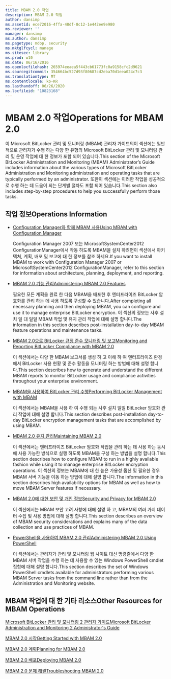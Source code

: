 ```yaml
---
title: MBAM 2.0 작업
description: MBAM 2.0 작업
author: dansimp
ms.assetid: ece72016-4ffa-48df-8c12-1e442ee9e980
ms.reviewer: ''
manager: dansimp
ms.author: dansimp
ms.pagetype: mdop, security
ms.mktglfcycl: manage
ms.sitesec: library
ms.prod: w10
ms.date: 06/16/2016
ms.openlocfilehash: 265974eeaea5f443cb61773fc0a9158cfc2d9621
ms.sourcegitcommit: 354664bc527d93f80687cd2eba70d1eea024c7c3
ms.translationtype: MT
ms.contentlocale: ko-KR
ms.lasthandoff: 06/26/2020
ms.locfileid: "10823168"
---
```

# <span data-ttu-id="fc8ed-103">MBAM 2.0 작업</span><span class="sxs-lookup"><span data-stu-id="fc8ed-103">Operations for MBAM 2.0</span></span>


<span data-ttu-id="fc8ed-104">이 Microsoft BitLocker 관리 및 모니터링 (MBAM) 관리자 가이드의이 섹션에는 일반적으로 관리자가 수행 하는 다양 한 유형의 Microsoft BitLocker 관리 및 모니터링 관리 및 운영 작업에 대 한 정보가 포함 되어 있습니다.</span><span class="sxs-lookup"><span data-stu-id="fc8ed-104">This section of the Microsoft BitLocker Administration and Monitoring (MBAM) Administrator’s Guide includes information about the various types of Microsoft BitLocker Administration and Monitoring administration and operating tasks that are typically performed by an administrator.</span></span> <span data-ttu-id="fc8ed-105">또한이 섹션에는 이러한 작업을 성공적으로 수행 하는 데 도움이 되는 단계별 절차도 포함 되어 있습니다.</span><span class="sxs-lookup"><span data-stu-id="fc8ed-105">This section also includes step-by-step procedures to help you successfully perform those tasks.</span></span>

## <span data-ttu-id="fc8ed-106">작업 정보</span><span class="sxs-lookup"><span data-stu-id="fc8ed-106">Operations Information</span></span>


-   [<span data-ttu-id="fc8ed-107">Configuration Manager와 함께 MBAM 사용</span><span class="sxs-lookup"><span data-stu-id="fc8ed-107">Using MBAM with Configuration Manager</span></span>](using-mbam-with-configuration-manager.md)

    <span data-ttu-id="fc8ed-108">Configuration Manager 2007 또는 MicrosoftSystemCenter2012 ConfigurationManager에서 작동 하도록 MBAM을 설치 하려면이 섹션에서 아키텍처, 계획, 배포 및 보고에 대 한 정보를 참조 하세요.</span><span class="sxs-lookup"><span data-stu-id="fc8ed-108">If you want to install MBAM to work with Configuration Manager 2007 or MicrosoftSystemCenter2012 ConfigurationManager, refer to this section for information about architecture, planning, deployment, and reporting.</span></span>

-   [<span data-ttu-id="fc8ed-109">MBAM 2.0 기능 관리</span><span class="sxs-lookup"><span data-stu-id="fc8ed-109">Administering MBAM 2.0 Features</span></span>](administering-mbam-20-features-mbam-2.md)

    <span data-ttu-id="fc8ed-110">필요한 모든 계획을 완료 한 다음 MBAM을 배포한 후 엔터프라이즈 BitLocker 암호화를 관리 하는 데 사용 하도록 구성할 수 있습니다.</span><span class="sxs-lookup"><span data-stu-id="fc8ed-110">After completing all necessary planning and then deploying MBAM, you can configure and use it to manage enterprise BitLocker encryption.</span></span> <span data-ttu-id="fc8ed-111">이 섹션의 정보는 사후 설치 일 대 일일 MBAM 작업 및 유지 관리 작업에 대해 설명 합니다.</span><span class="sxs-lookup"><span data-stu-id="fc8ed-111">The information in this section describes post-installation day-to-day MBAM feature operations and maintenance tasks.</span></span>

-   [<span data-ttu-id="fc8ed-112">MBAM 2.0으로 BitLocker 규정 준수 모니터링 및 보고</span><span class="sxs-lookup"><span data-stu-id="fc8ed-112">Monitoring and Reporting BitLocker Compliance with MBAM 2.0</span></span>](monitoring-and-reporting-bitlocker-compliance-with-mbam-20-mbam-2.md)

    <span data-ttu-id="fc8ed-113">이 섹션에서는 다양 한 MBAM 보고서를 생성 하 고 이해 하 여 엔터프라이즈 환경에서 BitLocker 사용 현황 및 준수 활동을 모니터링 하는 방법에 대해 설명 합니다.</span><span class="sxs-lookup"><span data-stu-id="fc8ed-113">This section describes how to generate and understand the different MBAM reports to monitor BitLocker usage and compliance activities throughout your enterprise environment.</span></span>

-   [<span data-ttu-id="fc8ed-114">MBAM을 사용하여 BitLocker 관리 수행</span><span class="sxs-lookup"><span data-stu-id="fc8ed-114">Performing BitLocker Management with MBAM</span></span>](performing-bitlocker-management-with-mbam-mbam-2.md)

    <span data-ttu-id="fc8ed-115">이 섹션에서는 MBAM을 사용 하 여 수행 되는 사후 설치 일일 BitLocker 암호화 관리 작업에 대해 설명 합니다.</span><span class="sxs-lookup"><span data-stu-id="fc8ed-115">This section describes post-installation day-to-day BitLocker encryption management tasks that are accomplished by using MBAM.</span></span>

-   [<span data-ttu-id="fc8ed-116">MBAM 2.0 유지 관리</span><span class="sxs-lookup"><span data-stu-id="fc8ed-116">Maintaining MBAM 2.0</span></span>](maintaining-mbam-20-mbam-2.md)

    <span data-ttu-id="fc8ed-117">이 섹션에서는 엔터프라이즈 BitLocker 암호화 작업을 관리 하는 데 사용 하는 동시에 사용 가능한 방식으로 실행 하도록 MBAM을 구성 하는 방법을 설명 합니다.</span><span class="sxs-lookup"><span data-stu-id="fc8ed-117">This section describes how to configure MBAM to run in a highly available fashion while using it to manage enterprise BitLocker encryption operations.</span></span> <span data-ttu-id="fc8ed-118">이 섹션의 정보는 MBAM에 대 한 높은 가용성 옵션 및 필요한 경우 MBAM 서버 기능을 이동 하는 방법에 대해 설명 합니다.</span><span class="sxs-lookup"><span data-stu-id="fc8ed-118">The information in this section describes high availability options for MBAM as well as how to move MBAM Server features if necessary.</span></span>

-   [<span data-ttu-id="fc8ed-119">MBAM 2.0에 대한 보안 및 개인 정보</span><span class="sxs-lookup"><span data-stu-id="fc8ed-119">Security and Privacy for MBAM 2.0</span></span>](security-and-privacy-for-mbam-20-mbam-2.md)

    <span data-ttu-id="fc8ed-120">이 섹션에서는 MBAM 보안 고려 사항에 대해 설명 하 고, MBAM의 여러 가지 데이터 수집 및 사용 방법에 대해 설명 합니다.</span><span class="sxs-lookup"><span data-stu-id="fc8ed-120">This section describes an overview of MBAM security considerations and explains many of the data collection and use practices of MBAM.</span></span>

-   [<span data-ttu-id="fc8ed-121">PowerShell을 사용하여 MBAM 2.0 관리</span><span class="sxs-lookup"><span data-stu-id="fc8ed-121">Administering MBAM 2.0 Using PowerShell</span></span>](administering-mbam-20-using-powershell-mbam-2.md)

    <span data-ttu-id="fc8ed-122">이 섹션에서는 관리자가 관리 및 모니터링 웹 사이트 대신 명령줄에서 다양 한 MBAM 서버 작업을 수행 하는 데 사용할 수 있는 Windows PowerShell cmdlet 집합에 대해 설명 합니다.</span><span class="sxs-lookup"><span data-stu-id="fc8ed-122">This section describes the set of Windows PowerShell cmdlets available for administrators performing various MBAM Server tasks from the command line rather than from the Administration and Monitoring website.</span></span>

## <span data-ttu-id="fc8ed-123">MBAM 작업에 대 한 기타 리소스</span><span class="sxs-lookup"><span data-stu-id="fc8ed-123">Other Resources for MBAM Operations</span></span>


[<span data-ttu-id="fc8ed-124">Microsoft BitLocker 관리 및 모니터링 2 관리자 가이드</span><span class="sxs-lookup"><span data-stu-id="fc8ed-124">Microsoft BitLocker Administration and Monitoring 2 Administrator's Guide</span></span>](index.md)

[<span data-ttu-id="fc8ed-125">MBAM 2.0 시작</span><span class="sxs-lookup"><span data-stu-id="fc8ed-125">Getting Started with MBAM 2.0</span></span>](getting-started-with-mbam-20-mbam-2.md)

[<span data-ttu-id="fc8ed-126">MBAM 2.0 계획</span><span class="sxs-lookup"><span data-stu-id="fc8ed-126">Planning for MBAM 2.0</span></span>](planning-for-mbam-20-mbam-2.md)

[<span data-ttu-id="fc8ed-127">MBAM 2.0 배포</span><span class="sxs-lookup"><span data-stu-id="fc8ed-127">Deploying MBAM 2.0</span></span>](deploying-mbam-20-mbam-2.md)

[<span data-ttu-id="fc8ed-128">MBAM 2.0 문제 해결</span><span class="sxs-lookup"><span data-stu-id="fc8ed-128">Troubleshooting MBAM 2.0</span></span>](troubleshooting-mbam-20-mbam-2.md)

 

 





